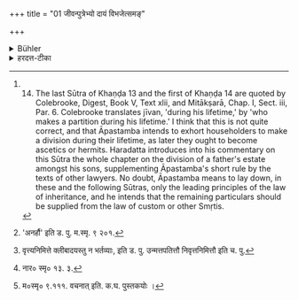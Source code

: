 +++
title = "01 जीवन्पुत्रेभ्यो दायं विभजेत्समङ्"

+++

<details><summary>Bühler</summary>

1. He should, during his lifetime, divide his wealth equally amongst his sons, excepting the eunuch, the mad man, and the outcast. [^1] 


[^1]:  14. The last Sūtra of Khaṇḍa 13 and the first of Khaṇḍa 14 are quoted by Colebrooke, Digest, Book V, Text xlii, and Mitākṣarā, Chap. I, Sect. iii, Par. 6. Colebrooke translates jīvan, 'during his lifetime,' by 'who makes a partition during his lifetime.' I think that this is not quite correct, and that Āpastamba intends to exhort householders to make a division during their lifetime, as later they ought to become ascetics or hermits. Haradatta introduces into his commentary on this Sūtra the whole chapter on the division of a father's estate amongst his sons, supplementing Āpastamba's short rule by the texts of other lawyers. No doubt, Āpastamba means to lay down, in these and the following Sūtras, only the leading principles of the law of inheritance, and he intends that the remaining particulars should be supplied from the law of custom or other Smṛtis.
</details>

<details><summary>हरदत्त-टीका</summary>

## सूत्रम्
जीवन् पुत्रेभ्यो दायं विभजेेत् समं क्लीबमुन्मत्तं पतितं च परिहाय ॥१॥  
### प्रस्तावः
अथ दायविभागः —  
## टिप्पनी
एकेन प्रधानेन केनचिद्धनेन गवादिना ज्येष्ठं पुत्रं तोषयित्वा तृप्तं कृत्वा जीवन्नेव पुत्रेभ्यो दायं विभजेत् । सममात्मना परस्परं च तेषाम् । सामान्याभिधानात् क्रमागतं स्वयमार्जिनं च क्लीबादीन् वर्जयित्वा । क्लीबादिग्रहणं जात्यन्धादीनामप्युपलक्षणम् । यथाह मनुः —  
[^१] 'अनंशी क्लीबपतितौ जात्यन्धबधिरौ तथा ।  
उन्मत्तजडमूकाश्च ये च केचिनिरिन्द्रियाः ॥ इति ।  
अन्धादीनां पुत्रसद्भावे तेऽप्यंशहराः। एवमुन्मत्तपतितौ[^२] निवृत्ते निमित्ते क्लीबादयस्तु न भर्तव्याः । अत्र विभागकालः स्मृत्यन्तरवशाद्ग्राह्यः । तत्र नारदः —  
[^३] मातुर्निवृत्ते रजसि प्रत्तासु भगिनीषु च ।  
निवृत्ते चापि मरणात्पितर्युपरतस्पृहे ॥' इति ।  
यदा पुत्राणां पृथक्पृथक् धर्मानुष्ठाने शक्तिश्रद्धे भवतः सोऽपि कालः । 'तस्माद्धर्म्या पृथविक्रये'ति[^४] दर्शनादिति । 'जीवन्नितिवचनं जीवन्नेवाऽवश्यं पुत्रान् विभजेत् एष धर्म इति प्रतिपादनाय । अन्यथा तदनर्थकम् ।  अजीवतोऽप्रसङ्गात् । स्मृत्यन्तरेषु स्वयमार्जित पितुरिच्छया विषमविभागो दर्शितः । न स धर्म्य इत्याचार्यस्य पक्षः । भार्याया अप्यंशो न दर्शितः । आत्मनः एवांशस्तस्या अपीति मन्यते । वक्ष्यति च 'जायापत्योर्न विभागो विद्यते' (२. १४.१६ ) इति ।  
कोचित्तु पितुर्द्वावंशावित्याहुः । 'द्वावंशौ प्रतिपद्येत विभजनात्मनः पिते'ति दर्शनात् । अयमप्याचार्यस्य पक्षो न भवति । यथा पुत्राणामेकैक एवांशस्सभार्याणां तथा पितुरपीति । यद्वा पुत्राणामेवांशसाम्यं आत्मनस्त्वाधिक्येऽपि न दोषः।
तत्र हारीतः —   
'पिता ह्याग्रयणः पुत्रा इतरे ग्रहाः यद्याग्रयणः स्कन्देदुपदस्येद्वा इतरेभ्यो गृह्णीयादिति विभागादूर्ध्वं पित्रोर्जीवनाभावे पुत्रभागेभ्यो ग्राह्यमित्युक्तं भवति । इति जीवद्विभागः ॥१॥   

[^१]: 'अनर्हौ' इति ड. पु. म.स्मृ. ९ २०१.  

[^२]: वृत्त्यनिमित्ते क्लीबादयस्तु न भर्तव्याः, इति ड. पु. उन्मत्तपतित्तौ निवृत्तनिमित्तौ इति च. पु.  

[^३]: नार० स्मृ० १३. ३.  

[^४]: म०स्मृ० ९.१११. वचनात् इति. क.घ. पुस्तकयोः ।
</details>

